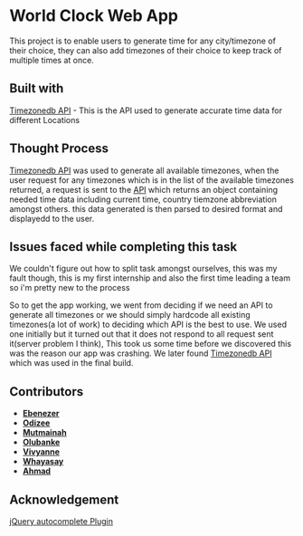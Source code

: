 # World Clock Web App
This project is to enable users to generate time for any city/timezone of their choice, they can also add timezones of their choice to keep track of multiple times at once. 

## Built with
[Timezonedb  API](https://timezonedb.com/) - This is the API used to generate accurate time data for different Locations

## Thought Process
  [Timezonedb  API](https://timezonedb.com/) was used to generate all available timezones, when the user request for any timezones which is in the list of the available timezones returned, 
  a request is sent to the [API](https://timezonedb.com/) which returns an object containing needed time data including current time, country tiemzone abbreviation amongst others. 
  this data generated is then parsed to desired format and displayedd to the user.

## Issues faced while completing this task
We couldn't figure out how to split task amongst ourselves, this was my fault though, this is my first internship and also the first time leading a team so i'm pretty new to the process

  So to get the app working, we went from deciding if we need an API to generate all timezones or we should simply hardcode all existing timezones(a lot of work) to deciding which API is the best to use.
We used one initially but it turned out that it does not respond to all request sent it(server problem I think), This took us some time before we discovered this was the reason
our app was crashing. We later found [Timezonedb  API](https://timezonedb.com/) which was used in the final build.

## Contributors
* **[Ebenezer](https://github.com/eb-kneezer)** 
* **[Odizee](https://github.com/odizee)** 
* **[Mutmainah](https://github.com/mutmainaho)** 
* **[Olubanke](https://github.com/Olubanke)** 
* **[Vivyanne](https://github.com/Vivyanne-504)** 
* **[Whayasay](https://github.com/Whayasay392)** 
* **[Ahmad](https://github.com/Ahma-dev)** 

## Acknowledgement 
[jQuery autocomplete Plugin](http://xdsoft.net/jqplugins/autocomplete)


